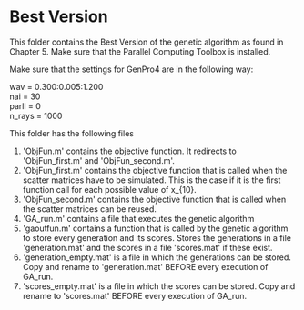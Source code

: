 # Best Version

This folder contains the Best Version of the genetic algorithm as found in Chapter 5. Make sure that the Parallel Computing Toolbox is installed.

Make sure that the settings for GenPro4 are in the following way:

wav = 0.300:0.005:1.200<br/>
nai = 30<br/>
parll = 0<br/>
n_rays = 1000

This folder has the following files
  1. 'ObjFun.m' contains the objective function. It redirects to 'ObjFun_first.m' and 'ObjFun_second.m'.
  2. 'ObjFun_first.m' contains the objective function that is called when the scatter matrices have to be simulated. This is the case if it is the first function call for each possible value of x_{10}.
  3. 'ObjFun_second.m' contains the objective function that is called when the scatter matrices can be reused. 
  4. 'GA_run.m' contains a file that executes the genetic algorithm
  5. 'gaoutfun.m' contains a function that is called by the genetic algorithm to store every generation and its scores. Stores the generations in a file 'generation.mat' and the scores in a file 'scores.mat' if these exist.
  6. 'generation_empty.mat' is a file in which the generations can be stored. Copy and rename to 'generation.mat' BEFORE every execution of GA_run.
  7. 'scores_empty.mat' is a file in which the scores can be stored. Copy and rename to 'scores.mat' BEFORE every execution of GA_run.
